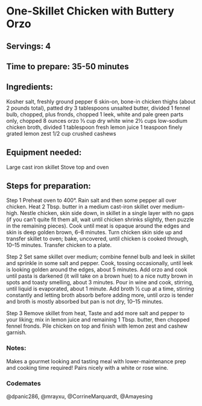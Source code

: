# One-Skillet Chicken with Buttery Orzo

## Servings: 4

## Time to prepare: 35-50 minutes

## Ingredients:
Kosher salt, freshly ground pepper
6 skin-on, bone-in chicken thighs (about 2 pounds total), patted dry
3 tablespoons unsalted butter, divided
1 fennel bulb, chopped, plus fronds, chopped
1 leek, white and pale green parts only, chopped
8 ounces orzo
⅓ cup dry white wine
2½ cups low-sodium chicken broth, divided
1 tablespoon fresh lemon juice
1 teaspoon finely grated lemon zest
1/2 cup crushed cashews

## Equipment needed:
Large cast iron skillet
Stove top and oven

## Steps for preparation:

Step 1
Preheat oven to 400°. Rain salt and then some pepper all over chicken. Heat 2 Tbsp. butter in a medium cast-iron skillet over medium-high. Nestle chicken, skin side down, in skillet in a single layer with no gaps (if you can’t quite fit them all, wait until chicken shrinks slightly, then puzzle in the remaining pieces). Cook until meat is opaque around the edges and skin is deep golden brown, 6–8 minutes. Turn chicken skin side up and transfer skillet to oven; bake, uncovered, until chicken is cooked through, 10–15 minutes. Transfer chicken to a plate.

Step 2
Set same skillet over medium; combine fennel bulb and leek in skillet and sprinkle in some salt and pepper. Cook, tossing occasionally, until leek is looking golden around the edges, about 5 minutes. Add orzo and cook until pasta is darkened (it will take on a brown hue) to a nice nutty brown in spots and toasty smelling, about 3 minutes. Pour in wine and cook, stirring, until liquid is evaporated, about 1 minute. Add broth ½ cup at a time, stirring constantly and letting broth absorb before adding more, until orzo is tender and broth is mostly absorbed but pan is not dry, 10–15 minutes.

Step 3
Remove skillet from heat, Taste and add more salt and pepper to your liking; mix in lemon juice and remaining 1 Tbsp. butter, then chopped fennel fronds. Pile chicken on top and finish with lemon zest and cashew garnish.

### Notes:

Makes a gourmet looking and tasting meal with lower-maintenance prep and cooking time required! Pairs nicely with a white or rose wine.

### Codemates #
@dpanic286, @mrayxu, @CorrineMarquardt, @Amayesing
